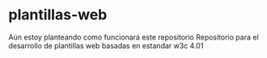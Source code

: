 # plantillas-web

Aún estoy planteando como funcionará este repositorio
Repositorio para el desarrollo de plantillas web basadas en estandar w3c 4.01

